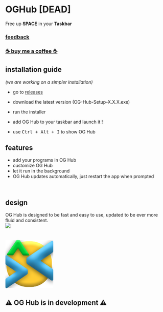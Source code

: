 # OGHub [DEAD]
Free up **SPACE** in your **Taskbar** 

### [**feedback**](https://forms.gle/kfzZiQJyytgscY9R9)
### [**☕ buy me a coffee ☕**](https://paypal.me/LilianBrss)

## installation guide
*(we are working on a simpler installation)*

- go to [releases](https://github.com/Wivon/OGHub/releases)

- download the latest version (OG-Hub-Setup-X.X.X.exe)

- run the installer

- add OG Hub to your taskbar and launch it !

- use <kbd>Ctrl + Alt + I</kbd> to show OG Hub

## features

- add your programs in OG Hub
- customize OG Hub
- let it run in the background
- OG Hub updates automatically, just restart the app when prompted
<br>

## design
OG Hub is designed to be fast and easy to use, updated to be ever more fluid and consistent.
<br>
<img src="https://wivon-hub.tk/assets/img/github_readme/oghub_design_1.png" height="100px">
<br>
<br>
<br>
<img src="src/img/logoX512.png" width="150px">

## ⚠️ OG Hub is in development ⚠️
